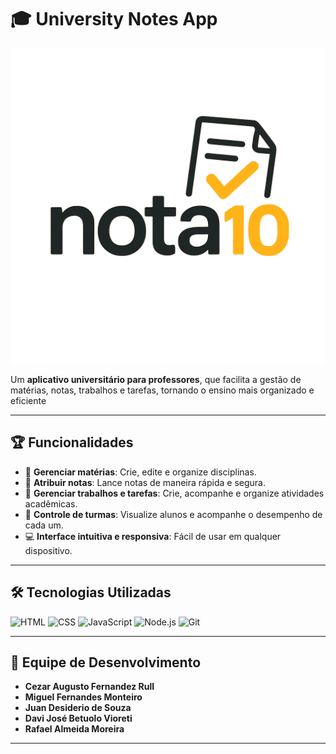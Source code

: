 # 🎓 University Notes App

![App Banner](./assets/logoComIcone.png)

Um **aplicativo universitário para professores**, que facilita a gestão de matérias, notas, trabalhos e tarefas, tornando o ensino mais organizado e eficiente

---

## 🏆 Funcionalidades

- 📝 **Gerenciar matérias**: Crie, edite e organize disciplinas.  
- 🏅 **Atribuir notas**: Lance notas de maneira rápida e segura.  
- 📂 **Gerenciar trabalhos e tarefas**: Crie, acompanhe e organize atividades acadêmicas.  
- 👥 **Controle de turmas**: Visualize alunos e acompanhe o desempenho de cada um.  
- 💻 **Interface intuitiva e responsiva**: Fácil de usar em qualquer dispositivo.  

---

## 🛠️ Tecnologias Utilizadas

![HTML](https://img.shields.io/badge/HTML-E34F26?style=for-the-badge&logo=html5&logoColor=white)
![CSS](https://img.shields.io/badge/CSS-1572B6?style=for-the-badge&logo=css3&logoColor=white)
![JavaScript](https://img.shields.io/badge/JS-F7DF1E?style=for-the-badge&logo=javascript&logoColor=black)
![Node.js](https://img.shields.io/badge/Node.js-339933?style=for-the-badge&logo=node.js&logoColor=white)
![Git](https://img.shields.io/badge/Git-F05032?style=for-the-badge&logo=git&logoColor=white)

---

## 👥 Equipe de Desenvolvimento

- **Cezar Augusto Fernandez Rull**  
- **Miguel Fernandes Monteiro**  
- **Juan Desiderio de Souza**  
- **Davi José Betuolo Vioreti**  
- **Rafael Almeida Moreira**  

---